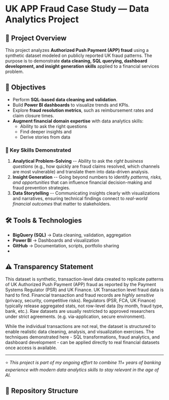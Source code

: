 # UK APP Fraud Case Study — Data Analytics Project

## 📌 Project Overview
This project analyzes **Authorized Push Payment (APP) fraud** using a synthetic dataset modeled on publicly reported UK fraud patterns.
The purpose is to demonstrate **data cleaning, SQL querying, dashboard development, and insight generation skills** applied to a financial services problem.

## 🎯 Objectives

- Perform **SQL-based data cleaning and validation**.  
- Build **Power BI dashboards** to visualize trends and KPIs.  
- Explore **fraud resolution metrics**, such as reimbursement rates and claim closure times.  
- **Augment financial domain expertise** with data analytics skills:
    -   Ability to ask the right questions
    -   Find deeper insights and
    -   Derive stories from data
      
### 🔑 Key Skills Demonstrated
1. **Analytical Problem-Solving** -- Ability to ask the *right business questions* (e.g., how quickly are fraud claims resolved, which channels are most vulnerable) and translate them into data-driven analysis.  
2. **Insight Generation** -- Going beyond numbers to identify *patterns, risks, and opportunities* that can influence financial decision-making and fraud prevention strategies.  
3. **Data Storytelling** -- Communicating insights clearly with visualizations and narratives, ensuring technical findings connect to *real-world financial outcomes* that matter to stakeholders.  

## 🛠️ Tools & Technologies
- **BigQuery (SQL)** → Data cleaning, validation, aggregation  
- **Power BI** → Dashboards and visualization  
- **GitHub** → Documentation, scripts, portfolio sharing
- 
## ⚠️ Transparency Statement
This dataset is synthetic, transaction-level data created to replicate patterns of UK Authorized Push Payment (APP) fraud as reported by the Payment Systems Regulator (PSR) and UK Finance. 
UK Transaction level fraud data is hard to find. Financial transaction and fraud records are *highly sensitive* (privacy, security, competitive risks). 
Regulators (PSR, FCA, UK Finance) typically release aggregated stats, not row-level data (by month, fraud type, bank, etc.). Raw datasets are usually restricted to approved researchers under strict agreements. (e.g. via-application, secure environment).

While the individual transactions are not real, the dataset is structured to enable realistic data cleaning, analysis, and visualization exercises. 
The techniques demonstrated here - SQL transformations, fraud analytics, and dashboard development - can be applied directly to real financial datasets once access is available. 

---
⭐ *This project is part of my ongoing effort to combine 11+ years of banking experience with modern data analytics skills to stay relevant in the age of AI.*

## 📂 Repository Structure



